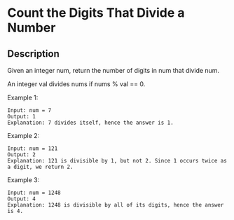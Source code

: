 # Count the Digits That Divide a Number
## Description

Given an integer num, return the number of digits in num that divide num.

An integer val divides nums if nums % val == 0.


Example 1:

```
Input: num = 7
Output: 1
Explanation: 7 divides itself, hence the answer is 1.
```

Example 2:

```
Input: num = 121
Output: 2
Explanation: 121 is divisible by 1, but not 2. Since 1 occurs twice as a digit, we return 2.
```

Example 3:

```
Input: num = 1248
Output: 4
Explanation: 1248 is divisible by all of its digits, hence the answer is 4.
```